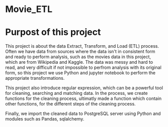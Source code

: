 # Movie_ETL

# Purpost of this project
This project is about the data Extract, Transform, and Load (ETL) process. Often we have data from sources where the data isn't in consistent form and ready to perform analysis, such as the movies data in this project, which are from Wikipedia and Kaggle. The data was messy and hard to read, and very difficult if not impossible to perfrom analysis with its original form, so this project we use Python and jupyter notebook to perform the appropriate transformations.

This project also introduce regular expression, which can be a powerful tool for cleaning, searching and matching data. In the process, we create functions for the cleaning process, ultimatly made a function which contain other functions, for the different steps of the cleaning process. 

Finally, we import the cleaned data to PostgreSQL server using Python and modules such as Pandas, sqlalchemy.  
